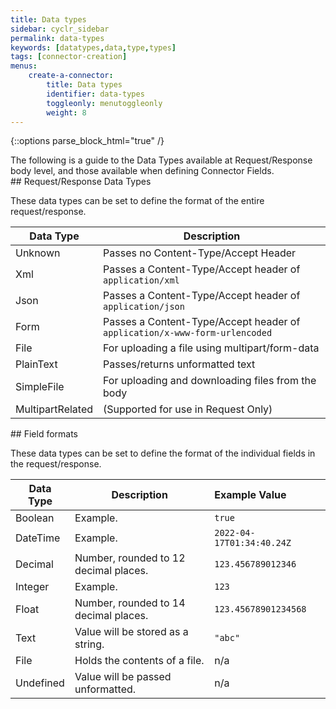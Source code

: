 ```yaml
---
title: Data types
sidebar: cyclr_sidebar
permalink: data-types
keywords: [datatypes,data,type,types]
tags: [connector-creation]
menus:
    create-a-connector:
        title: Data types
        identifier: data-types
        toggleonly: menutoggleonly
        weight: 8
---
```

{::options parse_block_html="true" /}
<section class="card">
The following is a guide to the Data Types available at Request/Response body level, and those available when defining Connector Fields.


</section>
<section class="card">
## Request/Response Data Types

These data types can be set to define the format of the entire request/response.

| Data Type | Description |
|---|---|
|Unknown|Passes no Content-Type/Accept Header|
|Xml|Passes a Content-Type/Accept header of `application/xml`|
|Json|Passes a Content-Type/Accept header of `application/json`|
|Form|Passes a Content-Type/Accept header of `application/x-www-form-urlencoded`|
|File|For uploading a file using multipart/form-data|
|PlainText|Passes/returns unformatted text|
|SimpleFile|For uploading and downloading files from the body|
|MultipartRelated|(Supported for use in Request Only)|


</section>
<section class="card">
## Field formats

These data types can be set to define the format of the individual fields in the request/response.

| **Data Type** | **Description** | **Example Value** |
|---|---|:---|
| Boolean | Example. | `true` |
| DateTime | Example. | `2022-04-17T01:34:40.24Z` |
| Decimal | Number, rounded to 12 decimal places. | `123.456789012346` |
| Integer | Example. | `123`|
| Float | Number, rounded to 14 decimal places. | `123.45678901234568` |
| Text | Value will be stored as a string. | `"abc"` |
| File | Holds the contents of a file. | n/a |
| Undefined | Value will be passed unformatted. | n/a |
</section>
